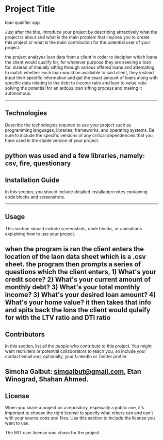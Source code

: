 # Project Title
loan qualifier app

Just after the title, introduce your project by describing attractively what the project is about and what is the main problem that inspires you to create this project or what is the main contribution for the potential user of your project.

the project analzyes loan data from a client in order to decipher which loans the client would qualify for, for whatever purpose they are seeking a loan for. instead of maually sifting through various offered loans and attempting to match whether each loan would be availiable to said client, they instead input their specific information and get the exact amount of loans along with specific data relating to the debt to income ratio and loan to value ratio solving the potential for an ardous loan sifting process and making it autonomous. 

---

## Technologies

Describe the technologies required to use your project such as programming languages, libraries, frameworks, and operating systems. Be sure to include the specific versions of any critical dependencies that you have used in the stable version of your project.

python was used and a few libraries, namely: csv, fire, questionary 
---

## Installation Guide

In this section, you should include detailed installation notes containing code blocks and screenshots.

---

## Usage

This section should include screenshots, code blocks, or animations explaining how to use your project.

when the program is ran the client enters the location of the laon data sheet which is a .csv sheet. the program then prompts a series of questions which the client enters, 1) What's your credit score? 2) What's your current amount of monthly debt? 3) What's your total monthly income? 3) What's your desired loan amount? 4) What's your home value? 
it then takes that info and spits back the lons the client would qulaify for with the LTV ratio and DTI ratio
---

## Contributors

In this section, list all the people who contribute to this project. You might want recruiters or potential collaborators to reach you, so include your contact email and, optionally, your LinkedIn or Twitter profile.

Simcha Galbut: simgalbut@gmail.com, Etan Winograd, Shahan Ahmed. 
---

## License

When you share a project on a repository, especially a public one, it's important to choose the right license to specify what others can and can't with your source code and files. Use this section to include the license you want to use.

The MIT user license was chose for the project
